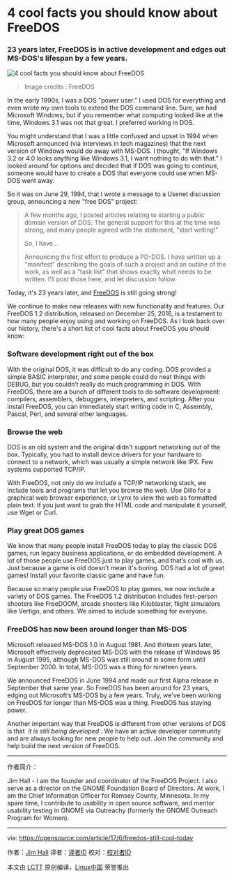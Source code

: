 4 cool facts you should know about FreeDOS
============================================================

### 23 years later, FreeDOS is in active development and edges out MS-DOS's lifespan by a few years.


![4 cool facts you should know about FreeDOS ](https://opensource.com/sites/default/files/styles/image-full-size/public/images/life/wings_freedos_game.jpg?itok=3O_GB-7o "4 cool facts you should know about FreeDOS ")
>Image credits : FreeDOS

In the early 1990s, I was a DOS "power user." I used DOS for everything and even wrote my own tools to extend the DOS command line. Sure, we had Microsoft Windows, but if you remember what computing looked like at the time, Windows 3.1 was not that great. I preferred working in DOS.

You might understand that I was a little confused and upset in 1994 when Microsoft announced (via interviews in tech magazines) that the next version of Windows would do away with MS-DOS. I thought, "If Windows 3.2 or 4.0 looks anything like Windows 3.1, I want nothing to do with that." I looked around for options and decided that if DOS was going to continue, someone would have to create a DOS that everyone could use when MS-DOS went away.

So it was on June 29, 1994, that I wrote a message to a Usenet discussion group, announcing a new "free DOS" project:

> A few months ago, I posted articles relating to starting a public domain version of DOS. The general support for this at the time was strong, and many people agreed with the statement, "start writing!"
> 
> So, I have...
> 
> Announcing the first effort to produce a PD-DOS. I have written up a "manifest" describing the goals of such a project and an outline of the work, as well as a "task list" that shows exactly what needs to be written. I'll post those here, and let discussion follow.

Today, it's 23 years later, and [FreeDOS][3] is still going strong!

We continue to make new releases with new functionality and features. Our FreeDOS 1.2 distribution, released on December 25, 2016, is a testament to how many people enjoy using and working on FreeDOS. As I look back over our history, there's a short list of cool facts about FreeDOS you should know:

### Software development right out of the box

With the original DOS, it was difficult to do any coding. DOS provided a simple BASIC interpreter, and some people could do neat things with DEBUG, but you couldn’t really do much programming in DOS. With FreeDOS, there are a bunch of different tools to do software development: compilers, assemblers, debuggers, interpreters, and scripting. After you install FreeDOS, you can immediately start writing code in C, Assembly, Pascal, Perl, and several other languages.

### Browse the web

DOS is an old system and the original didn't support networking out of the box. Typically, you had to install device drivers for your hardware to connect to a network, which was usually a simple network like IPX. Few systems supported TCP/IP.

With FreeDOS, not only do we include a TCP/IP networking stack, we include tools and programs that let you browse the web. Use Dillo for a graphical web browser experience, or Lynx to view the web as formatted plain text. If you just want to grab the HTML code and manipulate it yourself, use Wget or Curl.

### Play great DOS games

We know that many people install FreeDOS today to play the classic DOS games, run legacy business applications, or do embedded development. A lot of those people use FreeDOS just to play games, and that’s cool with us. Just because a game is old doesn’t mean it's boring. DOS had a lot of great games! Install your favorite classic game and have fun.

Because so many people use FreeDOS to play games, we now include a variety of DOS games. The FreeDOS 1.2 distribution includes first-person shooters like FreeDOOM, arcade shooters like Kiloblaster, flight simulators like Vertigo, and others. We aimed to include something for everyone.

### FreeDOS has now been around longer than MS-DOS

Microsoft released MS-DOS 1.0 in August 1981\. And thirteen years later, Microsoft effectively deprecated MS-DOS with the release of Windows 95 in August 1995, although MS-DOS was still around in some form until September 2000\. In total, MS-DOS was a thing for nineteen years.

We announced FreeDOS in June 1994 and made our first Alpha release in September that same year. So FreeDOS has been around for 23 years, edging out Microsoft’s MS-DOS by a few years. Truly, we've been working on FreeDOS for longer than MS-DOS was a thing. FreeDOS has staying power.

Another important way that FreeDOS is different from other versions of DOS is that  _it is still being developed_ . We have an active developer community and are always looking for new people to help out. Join the community and help build the next version of FreeDOS.

--------------------------------------------------------------------------------

作者简介：

Jim Hall - I am the founder and coordinator of the FreeDOS Project. I also serve as a director on the GNOME Foundation Board of Directors. At work, I am the Chief Information Officer for Ramsey County, Minnesota. In my spare time, I contribute to usability in open source software, and mentor usability testing in GNOME via Outreachy (formerly the GNOME Outreach Program for Women).

--------

via: https://opensource.com/article/17/6/freedos-still-cool-today

作者：[Jim Hall][a]
译者：[译者ID](https://github.com/译者ID)
校对：[校对者ID](https://github.com/校对者ID)

本文由 [LCTT](https://github.com/LCTT/TranslateProject) 原创编译，[Linux中国](https://linux.cn/) 荣誉推出

[a]:https://opensource.com/users/jim-hall
[1]:https://opensource.com/article/17/6/freedos-still-cool-today?rate=_5nJLfJhQp2bzfmjkORKyU-H0g8T3mzl7gPCymnb_y0
[2]:https://opensource.com/user/126046/feed
[3]:https://opensource.com/article/17/6/www.freedos.org
[4]:https://opensource.com/users/jim-hall
